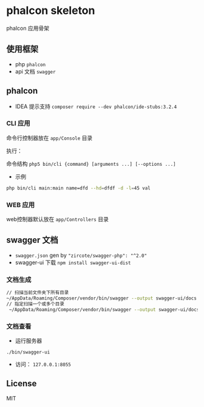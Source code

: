 # phalcon skeleton

phalcon 应用骨架

## 使用框架

- php `phalcon`
- api 文档 `swagger`

## phalcon

- IDEA 提示支持 `composer require --dev phalcon/ide-stubs:3.2.4`

### CLI 应用

命令行控制器放在 `app/Console` 目录

执行：

命令结构 `php5 bin/cli {command} [arguments ...] [--options ...]`

- 示例

```bash
php bin/cli main:main name=dfd --hd=dfdf -d -l=45 val
```

### WEB 应用

web控制器默认放在 `app/Controllers` 目录

## swagger 文档

- `swagger.json` gen by `"zircote/swagger-php": "^2.0"`
- swagger-ui 下载 `npm install swagger-ui-dist`

### 文档生成

```sh
// 扫描当前文件夹下所有目录
~/AppData/Roaming/Composer/vendor/bin/swagger --output swagger-ui/docs
// 指定扫描一个或多个目录
 ~/AppData/Roaming/Composer/vendor/bin/swagger --output swagger-ui/docs [dirs ...]
```

### 文档查看

- 运行服务器

```
./bin/swagger-ui
```

- 访问： `127.0.0.1:8055`

## License

MIT